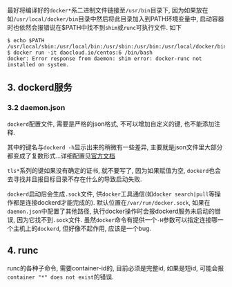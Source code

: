 最好将编译好的`docker*`系二进制文件链接至`/usr/bin`目录下, 因为如果放在如`/usr/local/docker/bin`目录中然后将此目录加入到PATH环境变量中, 启动容器时也依然会报错说在$PATH中找不到`shim`或`runc`可执行文件. 如下 

```
$ echo $PATH
/usr/local/sbin:/usr/local/bin:/usr/sbin:/usr/bin:/usr/local/docker/bin:/root/bin
$ docker run -it daocloud.io/centos:6 /bin/bash
docker: Error response from daemon: shim error: docker-runc not installed on system.
```

## 3. dockerd服务

### 3.2 daemon.json

`dockerd`配置文件, 需要是严格的json格式, 不可以增加自定义的键, 也不能添加注释.

其中的键名与`dockerd -h`显示出来的稍微有一些差异, 主要就是json文件里大部分都变成了复数形式...详细配置见[官方文档](https://docs.docker.com/engine/reference/commandline/dockerd/#daemon-configuration-file)

`tls*`系列的键如果没有确定的证书, 就不要写了, 因为如果赋值为空, `dockerd`也会去寻找并且报目标目录不存在什么的导致启动失败.

`dockerd`启动后会生成`.sock`文件, 供`docker`工具通信(如`docker search|pull`等操作都是连接dockerd才能完成的). 默认位置在`/var/run/docker.sock`, 如果在`daemon.json`中配置了其他路径, 执行docker操作时会报dockerd服务未启动的错误, 因为它找不到`.sock`文件. 虽然`docker`命令有提供一个`-H`参数可以指定连接哪一个主机上的`dockerd`, 但好像不起作用, 应该是一个bug.

## 4. runc

runc的各种子命令, 需要container-id的, 目前必须是完整id, 如果是短id, 可能会报`container "*" does not exist`的错误.